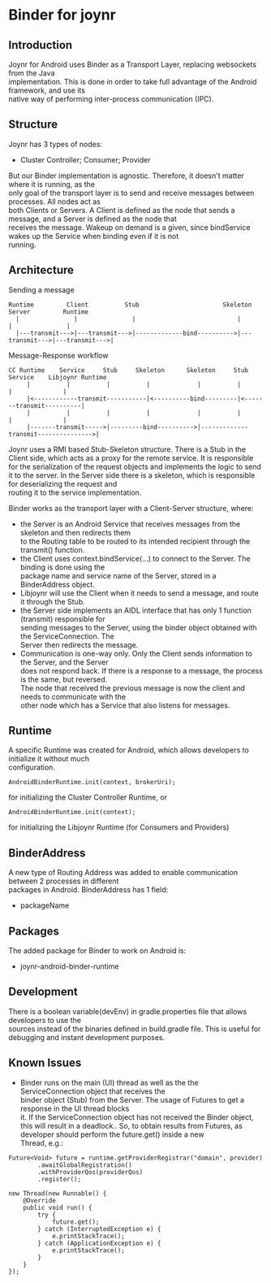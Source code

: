 # Binder for joynr

## Introduction

Joynr for Android uses Binder as a Transport Layer, replacing websockets from the Java  
implementation. This is done in order to take full advantage of the Android framework, and use its  
native way of performing inter-process communication (IPC).

## Structure

Joynr has 3 types of nodes:
- Cluster Controller; Consumer; Provider

But our Binder implementation is agnostic. Therefore, it doesn't matter where it is running, as the  
only goal of the transport layer is to send and receive messages between processes. All nodes act as  
both Clients or Servers. 
A Client is defined as the node that sends a message, and a Server is defined as the node that  
receives the message.
Wakeup on demand is a given, since bindService wakes up the Service when binding even if it is not  
running.

## Architecture

Sending a message

```
Runtime         Client          Stub                       Skeleton          Server         Runtime
  |               |               |                            |               |               |
  |---transmit--->|---transmit--->|-------------bind---------->|---transmit--->|---transmit--->|
```

Message-Response workflow

```
CC Runtime    Service     Stub     Skeleton      Skeleton     Stub      Service    Libjoynr Runtime
     |          |          |          |             |          |           |              |
     |<------------transmit-----------|<----------bind---------|<-------transmit----------|
     |          |          |          |             |          |           |              |
     |-------transmit----->|---------bind---------->|-------------transmit--------------->|

```
Joynr uses a RMI based Stub-Skeleton structure. 
There is a Stub in the Client side, which acts as a proxy for the remote service. It is responsible  
for the serialization of the request objects and implements the logic to send it to the server.
In the Server side there is a skeleton, which is responsible for deserializing the request and  
routing it to the service implementation.

Binder works as the transport layer with a Client-Server structure, where:
- the Server is an Android Service that receives messages from the skeleton and then redirects them  
to the Routing table to be routed to its intended recipient through the transmit() function.
- the Client uses context.bindService(...) to connect to the Server. The binding is done using the  
package name and service name of the Server, stored in a BinderAddress object.
- Libjoynr will use the Client when it needs to send a message, and route it through the Stub.
- the Server side implements an AIDL interface that has only 1 function (transmit) responsible for  
sending messages to the Server, using the binder object obtained with the ServiceConnection. The  
Server then redirects the message.
- Communication is one-way only. Only the Client sends information to the Server, and the Server  
does not respond back. If there is a response to a message, the process is the same, but reversed.  
The node that received the previous message is now the client and needs to communicate with the  
other node which has a Service that also listens for messages. 

## Runtime

A specific Runtime was created for Android, which allows developers to initialize it without much  
configuration.

```
AndroidBinderRuntime.init(context, brokerUri);
```

for initializing the Cluster Controller Runtime, or

```
AndroidBinderRuntime.init(context);
```

for initializing the Libjoynr Runtime (for Consumers and Providers)

## BinderAddress

A new type of Routing Address was added to enable communication between 2 processes in different  
packages in Android.
BinderAddress has 1 field:
- packageName

## Packages

The added package for Binder to work on Android is:
- joynr-android-binder-runtime

## Development

There is a boolean variable(devEnv) in gradle.properties file that allows developers to use the  
sources instead of the binaries defined in build.gradle file. This is useful for debugging and 
instant development purposes.

## Known Issues

- Binder runs on the main (UI) thread as well as the the ServiceConnection object that receives the  
binder object (Stub) from the Server. The usage of Futures to get a response in the UI thread blocks  
it. If the ServiceConnection object has not received the Binder object, this will result in a deadlock..
So, to obtain results from Futures, as developer should perform the future.get() inside a new  
Thread, e.g.:

```
Future<Void> future = runtime.getProviderRegistrar("domain", provider)
        .awaitGlobalRegistration()
        .withProviderQos(providerQos)
        .register();

new Thread(new Runnable() {
    @Override
    public void run() {
        try {
            future.get();
        } catch (InterruptedException e) {
            e.printStackTrace();
        } catch (ApplicationException e) {
            e.printStackTrace();
        }
    }
});
```
